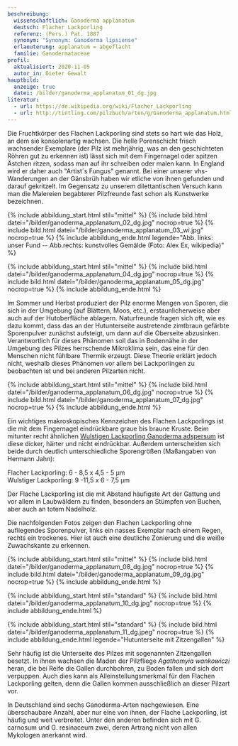 ```yaml
---
beschreibung:
  wissenschaftlich: Ganoderma applanatum
  deutsch: Flacher Lackporling
  referenz: (Pers.) Pat. 1887
  synonym: "Synonym: Ganoderma lipsiense"
  erlaeuterung: applanatum = abgeflacht
  familie: Ganodermataceae
profil:
  aktualisiert: 2020-11-05
  autor_in: Dieter Gewalt
hauptbild:
  anzeige: true
  datei: /bilder/ganoderma_applanatum_01_dg.jpg
literatur:
  - url: https://de.wikipedia.org/wiki/Flacher_Lackporling
  - url: http://tintling.com/pilzbuch/arten/g/Ganoderma_applanatum.html
---
```

Die Fruchtkörper des Flachen Lackporling sind stets so hart wie das Holz, an dem sie konsolenartig wachsen. Die helle Porenschicht frisch wachsender Exemplare (der Pilz ist mehrjährig, was an den geschichteten Röhren gut zu erkennen ist) lässt sich mit dem Fingernagel oder spitzen Ästchen ritzen, sodass man auf ihr schreiben oder malen kann. In England wird er daher auch "Artist´s Fungus" genannt. Bei einer unserer vhs-Wanderungen an der Gänsbrüh haben wir etliche von ihnen gefunden und darauf gekritzelt. Im Gegensatz zu unserem dilettantischen Versuch kann man die Malereien begabterer Pilzfreunde fast schon als Kunstwerke bezeichnen. 

{% include abbildung_start.html stil="mittel" %}
{% include bild.html datei="/bilder/ganoderma_applanatum_02_dg.jpg" nocrop=true %}
{% include bild.html datei="/bilder/ganoderma_applanatum_03_wi.jpg" nocrop=true %}
{% include abbildung_ende.html legende="Abb. links: unser Fund -- Abb.rechts: kunstvolles Gemälde (Foto: Alex Ex, wikipedia)" %}

{% include abbildung_start.html stil="mittel" %}
{% include bild.html datei="/bilder/ganoderma_applanatum_04_dg.jpg" nocrop=true %}
{% include bild.html datei="/bilder/ganoderma_applanatum_05_dg.jpg" nocrop=true %}
{% include abbildung_ende.html %}

Im Sommer und Herbst produziert der Pilz enorme Mengen von Sporen, die sich in der Umgebung (auf Blättern, Moos, etc.), erstaunlicherweise aber auch auf der Hutoberfläche ablagern. Naturfreunde fragen sich oft, wie es dazu kommt, dass das an der Hutunterseite austretende zimtbraun gefärbte Sporenpulver zunächst aufsteigt, um dann auf die Oberseite abzusinken. Verantwortlich für dieses Phänomen soll das in Bodennähe in der Umgebung des Pilzes herrschende Mikroklima sein, das eine für den Menschen nicht fühlbare Thermik erzeugt. Diese Theorie erklärt jedoch nicht, weshalb dieses Phänomen vor allem bei Lackporlingen zu beobachten ist und bei anderen Pilzarten nicht.

{% include abbildung_start.html stil="mittel" %}
{% include bild.html datei="/bilder/ganoderma_applanatum_06_dg.jpg" nocrop=true %}
{% include bild.html datei="/bilder/ganoderma_applanatum_07_dg.jpg" nocrop=true %}
{% include abbildung_ende.html %}

Ein wichtiges makroskopisches Kennzeichen des Flachen Lackporlings ist die mit dem Fingernagel eindrückbare graue bis braune Kruste. Beim mitunter recht ähnlichen [Wulstigen Lackporling Ganoderma adspersum](/pilze/ganoderma-adspersum-wulstiger-lackporling) ist diese dicker, härter und nicht eindrückbar. Außerdem unterscheiden sich beide durch deutlich unterschiedliche Sporengrößen (Maßangaben von Hermann Jahn):

Flacher Lackporling: 6 - 8,5 x 4,5 - 5 µm\
Wulstiger Lackporling: 9 -11,5 x 6 - 7,5 µm

Der Flache Lackporling ist die mit Abstand häufigste Art der Gattung und vor allem in Laubwäldern zu finden, besonders an Stümpfen von Buchen, aber auch an totem Nadelholz.

Die nachfolgenden Fotos zeigen den Flachen Lackporling ohne aufliegendes Sporenpulver, links ein nasses Exemplar nach einem Regen, rechts ein trockenes. Hier ist auch eine deutliche Zonierung und die weiße Zuwachskante zu erkennen.

{% include abbildung_start.html stil="mittel" %}
{% include bild.html datei="/bilder/ganoderma_applanatum_08_dg.jpg" nocrop=true %}
{% include bild.html datei="/bilder/ganoderma_applanatum_09_dg.jpg" nocrop=true %}
{% include abbildung_ende.html %}

{% include abbildung_start.html stil="standard" %}
{% include bild.html datei="/bilder/ganoderma_applanatum_10_dg.jpg" nocrop=true %}
{% include abbildung_ende.html %}

{% include abbildung_start.html stil="standard" %}
{% include bild.html datei="/bilder/ganoderma_applanatum_11_dg.jpeg" nocrop=true %}
{% include abbildung_ende.html legende="Hutunterseite mit Zitzengallen" %}

Sehr häufig ist die Unterseite des Pilzes mit sogenannten Zitzengallen besetzt. In ihnen wachsen die Maden der Pilzfliege *Agathomyia wankowiczi* heran, die bei Reife die Gallen durchbohren, zu Boden fallen und sich dort verpuppen. Auch dies kann als Alleinstellungsmerkmal für den Flachen Lackporling gelten, denn die Gallen kommen ausschließlich an dieser Pilzart vor.

In Deutschland sind sechs Ganoderma-Arten nachgewiesen. Eine überschaubare Anzahl, aber nur eine von ihnen, der Flache Lackporling, ist häufig und weit verbreitet. Unter den anderen befinden sich mit G. carnosum und G. resinaceum zwei, deren Artrang nicht von allen Mykologen anerkannt wird.